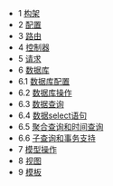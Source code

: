 * 1 [构架](#)
* 2 [配置](https://github.com/zhongyinghe/thinkphp_study/blob/master/conf.md)
* 3 [路由](https://github.com/zhongyinghe/thinkphp_study/blob/master/route.md)
* 4 [控制器](https://github.com/zhongyinghe/thinkphp_study/blob/master/controller.md)
* 5 [请求](https://github.com/zhongyinghe/thinkphp_study/blob/master/request.md)
* 6 [数据库](#)
* 6.1 [数据库配置](https://github.com/zhongyinghe/thinkphp_study/blob/master/database_conf.md)
* 6.2 [数据库操作](https://github.com/zhongyinghe/thinkphp_study/blob/master/database_operate.md)
* 6.3 [数据查询](https://github.com/zhongyinghe/thinkphp_study/blob/master/database_where.md)
* 6.4 [数据select语句](https://github.com/zhongyinghe/thinkphp_study/blob/master/database_select.md)
* 6.5 [聚合查询和时间查询](https://github.com/zhongyinghe/thinkphp_study/blob/master/database_sum_time.md)
* 6.6 [子查询和事务支持](https://github.com/zhongyinghe/thinkphp_study/blob/master/database_last.md)
* 7 [模型操作](https://github.com/zhongyinghe/thinkphp_study/blob/master/mode_crud.md)
* 8 [视图](https://github.com/zhongyinghe/thinkphp_study/blob/master/view.md)
* 9 [模板](https://github.com/zhongyinghe/thinkphp_study/blob/master/template.md)
